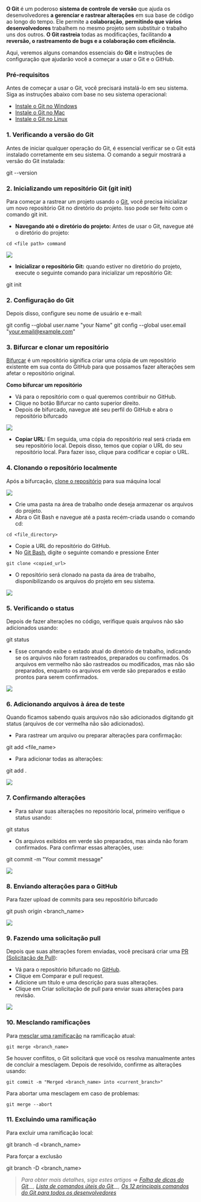 **O Git** é um poderoso **sistema de controle de versão** que ajuda os desenvolvedores **a gerenciar e rastrear alterações** em sua base de código ao longo do tempo. Ele permite a **colaboração**, **permitindo que vários desenvolvedores** trabalhem no mesmo projeto sem substituir o trabalho uns dos outros. **O Git rastreia** todas as modificações, facilitando **a reversão, o rastreamento de bugs e a colaboração com eficiência.**

Aqui, veremos alguns comandos essenciais do **Git** e instruções de configuração que ajudarão você a começar a usar o Git e o GitHub.

### Pré-requisitos

Antes de começar a usar o Git, você precisará instalá-lo em seu sistema. Siga as instruções abaixo com base no seu sistema operacional:

- [Instale o Git no Windows](https://www.geeksforgeeks.org/install-git-on-windows/)
- [Instale o Git no Mac](https://www.geeksforgeeks.org/how-to-install-git-on-mac/)
- [Instale o Git no Linux](https://www.geeksforgeeks.org/how-to-install-git-on-linux/)

### 1. Verificando a versão do Git

Antes de iniciar qualquer operação do Git, é essencial verificar se o Git está instalado corretamente em seu sistema. O comando a seguir mostrará a versão do Git instalada:

git --version

### 2. Inicializando um repositório Git (git init)

Para começar a rastrear um projeto usando o [Git](https://www.geeksforgeeks.org/git-tutorial/), você precisa inicializar um novo repositório Git no diretório do projeto. Isso pode ser feito com o comando git init.

- **Navegando até o diretório do projeto:** Antes de usar o Git, navegue até o diretório do projeto:

```
cd <file path> command
```

![](https://media.geeksforgeeks.org/wp-content/uploads/20201128185025/cdcommandtogotothefiledirectory.png)

- **Inicializar o repositório Git:** quando estiver no diretório do projeto, execute o seguinte comando para inicializar um repositório Git:

git init

### 2. Configuração do Git

Depois disso, configure seu nome de usuário e e-mail:

git config --global user.name "your Name"
git config --global user.email "your.email@example.com"

### 3. Bifurcar e clonar um repositório

[Bifurcar](https://www.geeksforgeeks.org/git-fork/) é um repositório significa criar uma cópia de um repositório existente em sua conta do GitHub para que possamos fazer alterações sem afetar o repositório original.

**Como bifurcar um repositório**

- Vá para o repositório com o qual queremos contribuir no GitHub.
- Clique no botão Bifurcar no canto superior direito.
- Depois de bifurcado, navegue até seu perfil do GitHub e abra o repositório bifurcado

![](https://media.geeksforgeeks.org/wp-content/uploads/20201129105708/Screenshot38LI.jpg)

- **Copiar URL:** Em seguida, uma cópia do repositório real será criada em seu repositório local. Depois disso, temos que copiar o URL do seu repositório local. Para fazer isso, clique para codificar e copiar o URL.

### 4. Clonando o repositório localmente

Após a bifurcação, [clone o repositório](https://www.geeksforgeeks.org/how-to-git-clone-a-local-repository/) para sua máquina local

![](https://media.geeksforgeeks.org/wp-content/uploads/20201129110237/Screenshot38.png)

- Crie uma pasta na área de trabalho onde deseja armazenar os arquivos do projeto.
- Abra o Git Bash e navegue até a pasta recém-criada usando o comando cd:

```
cd <file_directory>
```

- Copie a URL do repositório do GitHub.
- No [Git Bash](https://www.geeksforgeeks.org/working-on-git-bash/), digite o seguinte comando e pressione Enter

```
git clone <copied_url>
```

- O repositório será clonado na pasta da área de trabalho, disponibilizando os arquivos do projeto em seu sistema.

![](https://media.geeksforgeeks.org/wp-content/uploads/20201129110656/Screenshot40.png)

### 5. Verificando o status

Depois de fazer alterações no código, verifique quais arquivos não são adicionados usando:

git status

- Esse comando exibe o estado atual do diretório de trabalho, indicando se os arquivos não foram rastreados, preparados ou confirmados. Os arquivos em vermelho não são rastreados ou modificados, mas não são preparados, enquanto os arquivos em verde são preparados e estão prontos para serem confirmados.

![](https://media.geeksforgeeks.org/wp-content/uploads/20201129111425/Screenshot41.png)

### 6. Adicionando arquivos à área de teste

Quando ficamos sabendo quais arquivos não são adicionados digitando git status (arquivos de cor vermelha não são adicionados).

- Para rastrear um arquivo ou preparar alterações para confirmação:

git add <file_name>

- Para adicionar todas as alterações:

git add .

![](https://media.geeksforgeeks.org/wp-content/uploads/20201129111728/Screenshot43.png)

### 7. Confirmando alterações

- Para salvar suas alterações no repositório local, primeiro verifique o status usando:

git status

- Os arquivos exibidos em verde são preparados, mas ainda não foram confirmados. Para confirmar essas alterações, use:

git commit -m "Your commit message"

![](https://media.geeksforgeeks.org/wp-content/uploads/20201129112708/Screenshot45.png)

### 8. Enviando alterações para o GitHub

Para fazer upload de commits para seu repositório bifurcado

git push origin <branch_name>

![](https://media.geeksforgeeks.org/wp-content/uploads/20201129113201/Screenshot46.png)

### 9. Fazendo uma solicitação pull

Depois que suas alterações forem enviadas, você precisará criar uma [PR (Solicitação de Pull](https://www.geeksforgeeks.org/git-pull-request/)):

- Vá para o repositório bifurcado no [GitHub](https://www.geeksforgeeks.org/introduction-to-github/).
- Clique em Comparar e pull request.
- Adicione um título e uma descrição para suas alterações.
- Clique em Criar solicitação de pull para enviar suas alterações para revisão.

![](https://media.geeksforgeeks.org/wp-content/uploads/20201129113302/Screenshot47LI.jpg)

### 10. Mesclando ramificações

Para [mesclar uma ramificação](https://www.geeksforgeeks.org/how-to-merge-a-git-branch-into-master/) na ramificação atual:

```
git merge <branch_name>
```

Se houver conflitos, o Git solicitará que você os resolva manualmente antes de concluir a mesclagem. Depois de resolvido, confirme as alterações usando:

```
git commit -m "Merged <branch_name> into <current_branch>"
```

Para abortar uma mesclagem em caso de problemas:

```
git merge --abort
```

### 11. Excluindo uma ramificação

Para excluir uma ramificação local:

git branch -d <branch_name>

Para forçar a exclusão

git branch -D <branch_name>

> _Para obter mais detalhes, siga estes artigos =>_ _[Folha de dicas do Git](https://www.geeksforgeeks.org/git-cheat-sheet/)__,_ _[Lista de comandos úteis do Git](https://www.geeksforgeeks.org/useful-github-commands/)__,_ _[Os 12 principais comandos do Git para todos os desenvolvedores](https://www.geeksforgeeks.org/top-12-most-used-git-commands-for-developers/)_



